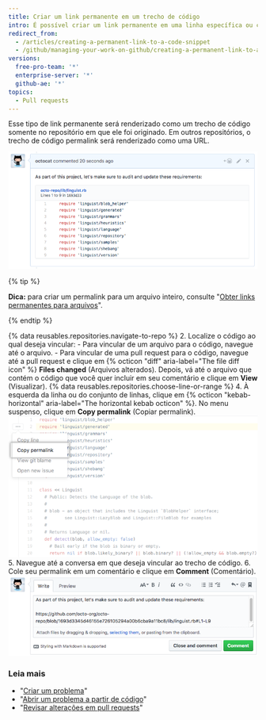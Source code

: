 ```yaml
---
title: Criar um link permanente em um trecho de código
intro: É possível criar um link permanente em uma linha específica ou conjunto de linhas de código de uma determinada versão de arquivo ou pull request.
redirect_from:
  - /articles/creating-a-permanent-link-to-a-code-snippet
  - /github/managing-your-work-on-github/creating-a-permanent-link-to-a-code-snippet
versions:
  free-pro-team: '*'
  enterprise-server: '*'
  github-ae: '*'
topics:
  - Pull requests
---
```

Esse tipo de link permanente será renderizado como um trecho de código somente no repositório em que ele foi originado. Em outros repositórios, o trecho de código permalink será renderizado como uma URL.

![Trecho de código renderizado em um comentário](/assets/images/help/repository/rendered-code-snippet.png)

{% tip %}

**Dica:** para criar um permalink para um arquivo inteiro, consulte "[Obter links permanentes para arquivos](/articles/getting-permanent-links-to-files)".

{% endtip %}

{% data reusables.repositories.navigate-to-repo %}
2. Localize o código ao qual deseja vincular:
    - Para vincular de um arquivo para o código, navegue até o arquivo.
    - Para vincular de uma pull request para o código, navegue até a pull request e clique em {% octicon "diff" aria-label="The file diff icon" %} **Files changed** (Arquivos alterados). Depois, vá até o arquivo que contém o código que você quer incluir em seu comentário e clique em **View** (Visualizar).
{% data reusables.repositories.choose-line-or-range %}
4. À esquerda da linha ou do conjunto de linhas, clique em {% octicon "kebab-horizontal" aria-label="The horizontal kebab octicon" %}. No menu suspenso, clique em **Copy permalink** (Copiar permalink). ![Menu Kebab com opção para copiar um link permanente para uma linha selecionada](/assets/images/help/repository/copy-permalink-specific-line.png)
5. Navegue até a conversa em que deseja vincular ao trecho de código.
6. Cole seu permalink em um comentário e clique em **Comment** (Comentário). ![Permalink colado em um comentário no mesmo repositório](/assets/images/help/repository/code-snippet-permalink-in-comment.png)

### Leia mais

- "[Criar um problema](/articles/creating-an-issue/)"
- "[Abrir um problema a partir de código](/articles/opening-an-issue-from-code/)"
- "[Revisar alterações em pull requests](/articles/reviewing-changes-in-pull-requests/)"
